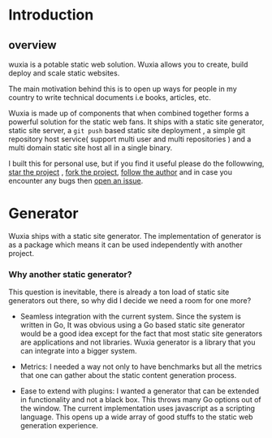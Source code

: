 
# Introduction

## overview
wuxia is a potable static web solution. Wuxia allows you to create, build
deploy and scale static websites.

The main motivation behind this is to open up ways for people in my country to
write technical documents  i.e books, articles, etc.

Wuxia is made up of components that when combined together forms a powerful
solution for the static web fans. It ships with a static site generator, static
site server, a `git push` based static site deployment , a simple git repository
host service( support multi user and multi repositories ) and a multi domain static
site host all in a single binary.

I built this for personal use, but if you find it useful please do the
followwing, [star the project](https://github.com/gernest/wuxia) , [fork the project](https://github.com/gernest/wuxia), [follow the author](https://github.com/gernest)
and in case you encounter any bugs then [open an issue](https://github.com/gernest/wuxia/issues).

# Generator
Wuxia ships with a static site generator. The implementation of generator is as
a package which means it can be used independently  with another project.

### Why another static generator?
This question is inevitable, there is already a ton load of static site
generators out there, so why did I decide we need a room for one more?

- Seamless integration with the current system. Since the system is written in
  Go, It was obvious using a Go based static site generator would be a good
  idea except for the fact that most static site generators are applications and
  not libraries. Wuxia generator is a library that you can integrate into a
  bigger system.

- Metrics: I needed a way not only to have benchmarks  but all the metrics that
  one can gather about the static content generation process.

- Ease to extend with plugins: I wanted a generator that can be extended in
  functionality and not a black box. This throws many Go options out of the
  window. The current implementation uses javascript as a scripting language.
  This opens up a wide array of good stuffs to the static web generation
  experience.

